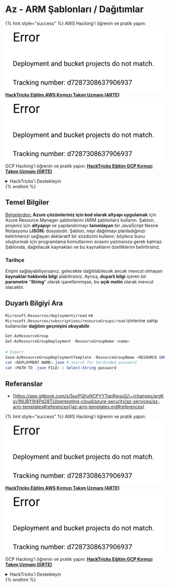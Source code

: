 # Az - ARM Şablonları / Dağıtımlar

{% hint style="success" %}
AWS Hacking'i öğrenin ve pratik yapın:<img src="../../../.gitbook/assets/image (1) (1).png" alt="" data-size="line">[**HackTricks Eğitim AWS Kırmızı Takım Uzmanı (ARTE)**](https://training.hacktricks.xyz/courses/arte)<img src="../../../.gitbook/assets/image (1) (1).png" alt="" data-size="line">\
GCP Hacking'i öğrenin ve pratik yapın: <img src="../../../.gitbook/assets/image (2).png" alt="" data-size="line">[**HackTricks Eğitim GCP Kırmızı Takım Uzmanı (GRTE)**<img src="../../../.gitbook/assets/image (2).png" alt="" data-size="line">](https://training.hacktricks.xyz/courses/grte)

<details>

<summary>HackTricks'i Destekleyin</summary>

* [**abonelik planlarını**](https://github.com/sponsors/carlospolop) kontrol edin!
* **Bize katılın** 💬 [**Discord grubuna**](https://discord.gg/hRep4RUj7f) veya [**telegram grubuna**](https://t.me/peass) veya **bizi** **Twitter'da** 🐦 [**@hacktricks\_live**](https://twitter.com/hacktricks\_live)** takip edin.**
* **Hacking ipuçlarını paylaşın,** [**HackTricks**](https://github.com/carlospolop/hacktricks) ve [**HackTricks Cloud**](https://github.com/carlospolop/hacktricks-cloud) github reposuna PR göndererek.

</details>
{% endhint %}

## Temel Bilgiler

[Belgelerden:](https://learn.microsoft.com/en-us/azure/azure-resource-manager/templates/overview) **Azure çözümleriniz için kod olarak altyapı uygulamak** için Azure Resource Manager şablonlarını (ARM şablonları) kullanın. Şablon, projeniz için **altyapıyı** ve yapılandırmayı **tanımlayan** bir JavaScript Nesne Notasyonu (**JSON**) dosyasıdır. Şablon, neyi dağıtmayı planladığınızı belirtmenizi sağlayan deklaratif bir sözdizimi kullanır; böylece bunu oluşturmak için programlama komutlarının sırasını yazmanıza gerek kalmaz. Şablonda, dağıtılacak kaynakları ve bu kaynakların özelliklerini belirtirsiniz.

### Tarihçe

Erişim sağlayabiliyorsanız, gelecekte dağıtılabilecek ancak mevcut olmayan **kaynaklar hakkında bilgi** alabilirsiniz. Ayrıca, **duyarlı bilgi** içeren bir **parametre** "**String**" olarak işaretlenmişse, bu **açık metin** olarak mevcut olacaktır.

## Duyarlı Bilgiyi Ara

`Microsoft.Resources/deployments/read` ve `Microsoft.Resources/subscriptions/resourceGroups/read` izinlerine sahip kullanıcılar **dağıtım geçmişini okuyabilir**.
```powershell
Get-AzResourceGroup
Get-AzResourceGroupDeployment -ResourceGroupName <name>

# Export
Save-AzResourceGroupDeploymentTemplate -ResourceGroupName <RESOURCE GROUP> -DeploymentName <DEPLOYMENT NAME>
cat <DEPLOYMENT NAME>.json # search for hardcoded password
cat <PATH TO .json FILE> | Select-String password
```
## Referanslar

* [https://app.gitbook.com/s/5uvPQhxNCPYYTqpRwsuS/\~/changes/argKsv1NUBY9l4Pd28TU/pentesting-cloud/azure-security/az-services/az-arm-templates#references](az-arm-templates.md#references)

{% hint style="success" %}
AWS Hacking'i öğrenin ve pratik yapın:<img src="../../../.gitbook/assets/image (1) (1).png" alt="" data-size="line">[**HackTricks Eğitim AWS Kırmızı Takım Uzmanı (ARTE)**](https://training.hacktricks.xyz/courses/arte)<img src="../../../.gitbook/assets/image (1) (1).png" alt="" data-size="line">\
GCP Hacking'i öğrenin ve pratik yapın: <img src="../../../.gitbook/assets/image (2).png" alt="" data-size="line">[**HackTricks Eğitim GCP Kırmızı Takım Uzmanı (GRTE)**<img src="../../../.gitbook/assets/image (2).png" alt="" data-size="line">](https://training.hacktricks.xyz/courses/grte)

<details>

<summary>HackTricks'i Destekleyin</summary>

* [**abonelik planlarını**](https://github.com/sponsors/carlospolop) kontrol edin!
* **💬 [**Discord grubuna**](https://discord.gg/hRep4RUj7f) veya [**telegram grubuna**](https://t.me/peass) katılın ya da **Twitter'da** 🐦 [**@hacktricks\_live**](https://twitter.com/hacktricks\_live)**'i takip edin.**
* **Hacking ipuçlarını paylaşmak için** [**HackTricks**](https://github.com/carlospolop/hacktricks) ve [**HackTricks Cloud**](https://github.com/carlospolop/hacktricks-cloud) github reposuna PR gönderin.

</details>
{% endhint %}
